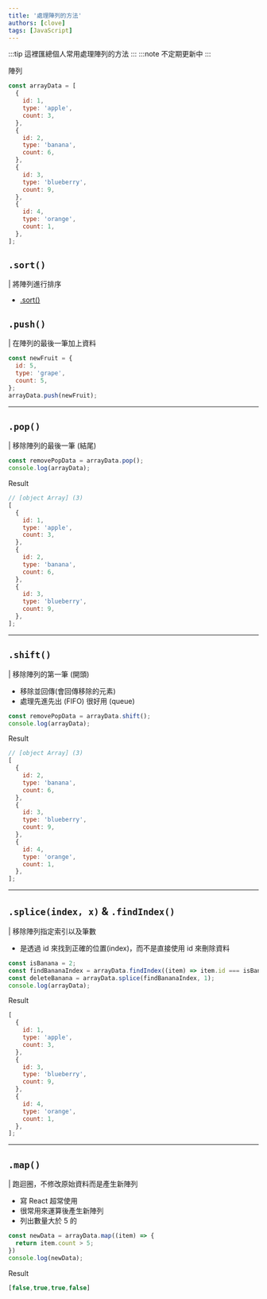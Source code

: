 ```yaml
---
title: '處理陣列的方法'
authors: [clove]
tags: [JavaScript]
---
```


:::tip
這裡匯總個人常用處理陣列的方法
:::
:::note
不定期更新中
:::

陣列

```js
const arrayData = [
  {
    id: 1,
    type: 'apple',
    count: 3,
  },
  {
    id: 2,
    type: 'banana',
    count: 6,
  },
  {
    id: 3,
    type: 'blueberry',
    count: 9,
  },
  {
    id: 4,
    type: 'orange',
    count: 1,
  },
];
```

## `.sort()` 
| 將陣列進行排序

- [.sort()](./sort.md)

## `.push()`

| 在陣列的最後一筆加上資料

```js
const newFruit = {
  id: 5,
  type: 'grape',
  count: 5,
};
arrayData.push(newFruit);
```

---

## `.pop()`

| 移除陣列的最後一筆 (結尾)

```js
const removePopData = arrayData.pop();
console.log(arrayData);
```

Result

```js
// [object Array] (3)
[
  {
    id: 1,
    type: 'apple',
    count: 3,
  },
  {
    id: 2,
    type: 'banana',
    count: 6,
  },
  {
    id: 3,
    type: 'blueberry',
    count: 9,
  },
];
```

---

## `.shift()`

| 移除陣列的第一筆 (開頭)

- 移除並回傳(會回傳移除的元素)
- 處理先進先出 (FIFO) 很好用 (queue)

```js
const removePopData = arrayData.shift();
console.log(arrayData);
```

Result

```js
// [object Array] (3)
[
  {
    id: 2,
    type: 'banana',
    count: 6,
  },
  {
    id: 3,
    type: 'blueberry',
    count: 9,
  },
  {
    id: 4,
    type: 'orange',
    count: 1,
  },
];
```

---

## `.splice(index, x)` & `.findIndex()`

| 移除陣列指定索引以及筆數

- 是透過 id 來找到正確的位置(index)，而不是直接使用 id 來刪除資料

```js
const isBanana = 2;
const findBananaIndex = arrayData.findIndex((item) => item.id === isBanana);
const deleteBanana = arrayData.splice(findBananaIndex, 1);
console.log(arrayData);
```

Result

```js
[
  {
    id: 1,
    type: 'apple',
    count: 3,
  },
  {
    id: 3,
    type: 'blueberry',
    count: 9,
  },
  {
    id: 4,
    type: 'orange',
    count: 1,
  },
];
```

---
## `.map()`

| 跑迴圈，不修改原始資料而是產生新陣列

- 寫 React 超常使用
- 很常用來運算後產生新陣列
- 列出數量大於 5 的

```js
const newData = arrayData.map((item) => {
  return item.count > 5;
})
console.log(newData);
```

Result

```js
[false,true,true,false]
```